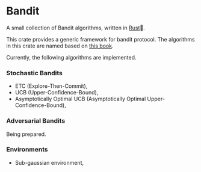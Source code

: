 # Bandit
A small collection of Bandit algorithms, written in [Rust](https://www.rust-lang.org/)🦀.

This crate provides a generic framework for bandit protocol.
The algorithms in this crate are named 
based on [this book](https://tor-lattimore.com/downloads/book/book.pdf).


Currently, the following algorithms are implemented.
### Stochastic Bandits
- ETC (Explore-Then-Commit),
- UCB (Upper-Confidence-Bound),
- Asymptotically Optimal UCB (Asymptotically Optimal Upper-Confidence-Bound),

### Adversarial Bandits
Being prepared.


### Environments
- Sub-gaussian environment,
